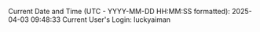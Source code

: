 Current Date and Time (UTC - YYYY-MM-DD HH:MM:SS formatted): 2025-04-03 09:48:33
Current User's Login: luckyaiman
